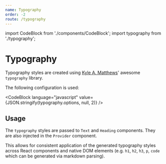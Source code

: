 ```yaml
---
name: Typography
order: -2
route: /typography
---
```


import CodeBlock from './components/CodeBlock';
import typography from './typography';

# Typography

Typography styles are created using [Kyle A. Matthews](https://kyleamathews.github.io/typography.js/)' awesome `typography` library.

The following configuration is used:

<CodeBlock
language="javascript"
value={JSON.stringify(typography.options, null, 2)}
/>

## Usage

The `typography` styles are passed to `Text` and `Heading` components. They are also injected in the `Provider` component.

This allows for consistent application of the generated typography styles across React components and native DOM elements (e.g. `h1`, `h2`, `h3`, `p`, `code` which can be generated via markdown parsing).
